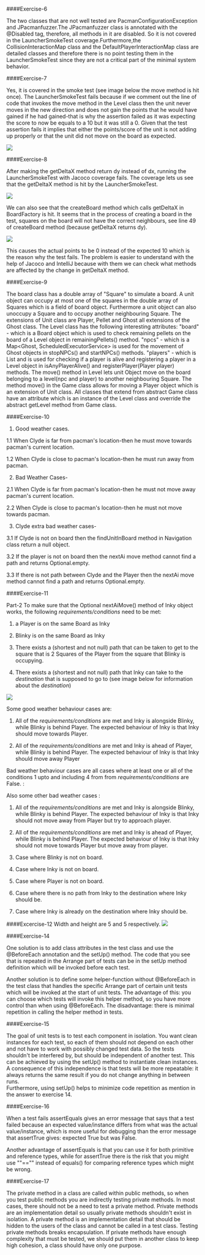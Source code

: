 ####Exercise-6

The two classes that are not well tested are PacmanConfigurationException and JPacmanfuzzer.The JPacmanfuzzer class is annotated with the @Disabled tag, therefore, all methods in it are disabled. So it is not covered in the LauncherSmokeTest coverage.Furthermore,the CollisionInteractionMap class and the
DefaultPlayerInteractionMap class are detailed classes and therefore there is no point testing them in the LauncherSmokeTest since they are not a critical part of the minimal system behavior.

####Exercise-7

Yes, it is covered in the smoke test (see image below the move method is hit once). The LauncherSmokeTest fails because if we comment out the line of code that invokes the move method in the Level class then
the unit never moves in the new direction and does not gain the points that he would have gained if he had gained-that is why the assertion failed as it was
expecting the score to now be equals to a 10 but it was still a 0. Given that the test assertion fails it implies that either the points/score of the unit is
not adding up properly or that the unit did not move on the board as expected.

<img src = "https://media.discordapp.net/attachments/546026199197941775/573954893296041990/SQT_exercise_7.PNG">

####Exercise-8

After making the getDeltaX method return dy instead of dx, running the LauncherSmokeTest with Jacoco coverage fails.
The coverage lets us see that the getDeltaX method is hit by the LauncherSmokeTest.

<img src = "https://media.discordapp.net/attachments/546026199197941775/573955038901305345/SQT_exercise_8_-_1.PNG"> 

We can also see that the createBoard method which calls getDeltaX in BoardFactory is hit. 
It seems that in the process of creating a board in the test, 
squares on the board will not have the correct neighbours, see line 49 of createBoard method (because getDeltaX returns dy). 

<img src = "https://media.discordapp.net/attachments/546026199197941775/573955077119803392/SQT_exercise_8_-_2.PNG" length = 75>

This causes the actual points to be 0 instead of the expected 10 which is the reason  why the test fails. 
The problem is easier to understand with the help of Jacoco and IntelliJ 
because with them we can check what methods are affected by the change in getDeltaX method.  

####Exercise-9

The board class has a double array of "Square" to simulate a board. 
A unit object can occupy at most one of the squares in the double array of Squares which is a field of board object.
Furthermore a unit object can also unoccupy a Square and to occupy another neighbouring Square. 
The extensions of Unit class are Player, Pellet and Ghost all extensions of the Ghost class.
The Level class has the following interesting attributes: 
"board" - which is a Board object which is used to check remaining pellets on the board of a Level object in remainingPellets() method.
"npcs" - which is a Map<Ghost, ScheduledExecutorService> is used for the movement of Ghost objects in stopNPCs() and startNPCs() methods.
"players" - which is List<Player> and is used for checking if a player is alive and registering a player in a Level object in isAnyPlayerAlive() and registerPlayer(Player player) methods.
The move() method in Level lets unit Object move on the board belonging to a level(npc and player) to another neighbouring Square.
The method move() in the Game class allows for moving a Player object which is an extension of Unit class.
All classes that extend from abstract Game class have an attribute which is an instance of the Level class 
and override the abstract getLevel method from Game class.

####Exercise-10

  1. Good weather cases.
  
  1.1 When Clyde is far from pacman's location-then he must move towards pacman's current location.
  
  1.2 When Clyde is close to pacman's location-then he must run away from pacman.
  
  2. Bad Weather Cases-
  
  2.1 When Clyde is far from pacman's location-then he must not  move away pacman's current location.
  
  2.2 When Clyde is close to pacman's location-then he must not move towards pacman.  
  
  3. Clyde extra bad weather cases-
  
  3.1 If Clyde is not on board then the findUnitInBoard method  in Navigation class return a null object.
  
  3.2 If the player is not on board then the nextAi move method cannot find a path and returns Optional.empty.
  
  3.3 If there is not path between Clyde and the Player then the nextAi move method cannot find a path and returns Optional.empty.
 


####Exercise-11

Part-2 
To make sure that the Optional<Direction> nextAiMove() method of Inky object works, the following *requirements/conditions* need to be met:

  1. a Player is on the same Board as Inky
  
  2. Blinky is on  the same  Board as Inky
  
  3. There exists a (shortest and not null) path that can be taken to get to the square that is 2 Squares of the Player from 
     the square that Blinky is occupying.
     
  4. There exists a (shortest and not null) path that Inky can take to the *destination* that is supposed to go to 
     (see image below for information about the *destination*) 

<img src = "https://cdn.discordapp.com/attachments/546026199197941775/574250657280950273/SQT_a1e11.PNG" length = 75>

Some good weather behaviour cases are:

  1. All of the *requirements/conditions* are met and Inky is alongside Blinky, while Blinky is behind Player. 
     The expected behaviour of Inky is that Inky should move towards Player.
     
  2. All of the *requirements/conditions* are met and Inky is ahead of Player, while Blinky is behind Player.
     The expected behaviour of Inky is that Inky should move away Player

Bad weather behaviour cases are all cases where at least one or all of the conditions 1 upto and including 4 
from from *requirements/conditions* are False. :

Also some other bad weather cases :

  1. All of the *requirements/conditions* are met and Inky is alongside Blinky, while Blinky is behind Player. 
     The expected behaviour of Inky is that Inky should not move away from Player but try to approach player.
     
  2. All of the *requirements/conditions* are met and Inky is ahead of Player, while Blinky is behind Player. 
     The expected behaviour of Inky is that Inky should not move towards Player but move away from player.
     
  3. Case where Blinky is not on board.
  
  4. Case where Inky is not on board.
  
  5. Case where Player is not on board.
  
  6. Case where there is no path from Inky to the destination where Inky should be.
  
  7. Case where Inky is already on the destination where Inky should be.
  
   ####Excercise-12
   Width and height are 5 and 5 respectively.
   <img src="https://cdn.discordapp.com/attachments/546026199197941775/578578393054838795/unknown.png">
   

   ####Exercise-14

One solution is to add class attributes in the test class and use the @BeforeEach annotation and the setUp() method. 
The code that you see that is repeated in the Arrange part of tests can be in the setUp method definition which will be invoked before each test.

Another solution is to define some helper-function without @BeforeEach in the test class that handles the specific Arrange part of certain unit tests which will be invoked at the start of unit tests. The advantage of this: you can choose which tests will invoke this helper method, 
so you have more control than when using @BeforeEach. The disadvantage: there is minimal repetition in calling the helper method in tests.

   ####Exercise-15

The goal of unit tests is to test each component in isolation. 
You want clean instances for each test, so each of them should not depend on each other and not have to work with possibly changed test data.
So the tests shouldn't be interfered by, but should be independent of another test. 
This can be achieved by using the setUp() method to instantiate clean instances.  
A consequence of this independence is that tests will be more repeatable: it always returns the same result if you do not change anything in between runs.   
Furthermore, using setUp() helps to minimize code repetition as mention in the answer to exercise 14.


####Exercise-16

When a test fails assertEquals gives an error message that says that a test failed because an expected value/instance differs from 
what was the actual value/instance, which is more useful for debugging than the error message that assertTrue gives: expected True but was False.

Another advantage of assertEquals is that you can use it for both primitive and reference types, 
while for assertTrue there is the risk that you might use ""=="" instead of equals() for comparing reference types which might be wrong.

####Exercise-17

The private method in a class are called within public methods, 
so when you test public methods you are indirectly testing private methods. 
In most cases, there should not be a need to test a private method. 
Private methods are an implementation detail so usually private methods shouldn't exist in isolation. 
A private method is an implementation detail that should be hidden to the users of the class and cannot be called in a test class. 
Testing private methods breaks encapsulation. If private methods have enough complexity that must be tested, 
we should put them in another class to keep high cohesion, a class should have only one purpose.


